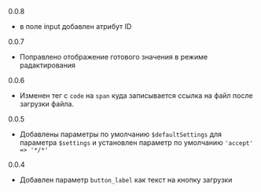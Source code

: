 0.0.8
- в поле input добавлен атрибут ID 

0.0.7
- Поправлено отображение готового значения в режиме радактирования

0.0.6
- Изменен тег с `code` на `span` куда записывается ссылка на файл после загрузки файла.

0.0.5
- Добавлены параметры по умолчанию `$defaultSettings` для параметра `$settings` и установлен параметр по умолчанию `'accept' => '*/*'`

0.0.4
- Добавлен параметр `button_label` как текст на кнопку загрузки
